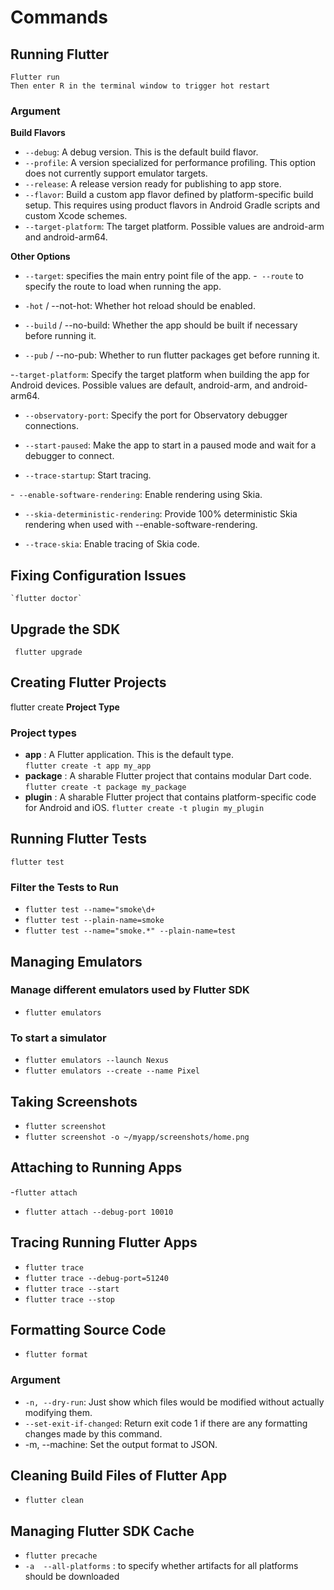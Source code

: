 # Commands

## Running Flutter
    Flutter run
    Then enter R in the terminal window to trigger hot restart
### Argument 
**Build Flavors**
- `--debug`: A debug version. This is the default build flavor.
- `--profile`: A version specialized for performance profiling. This option does not currently support emulator targets.
- `--release`:  A release version ready for publishing to app store.
- `--flavor`: Build a custom app flavor defined by platform-specific build setup. This requires using product flavors in Android Gradle scripts and custom Xcode schemes.
- `--target-platform`: The target platform. Possible values are android-arm and android-arm64.

**Other Options**
- `--target`: specifies the main entry point file of the app.
-` --route` to specify the route to load when running the app.
- `-hot` / --not-hot: Whether hot reload should be enabled.

- `--build` / --no-build: Whether the app should be built if necessary before running it.
- `--pub` / --no-pub: Whether to run flutter packages get before running it.
 
-`-target-platform`: Specify the target platform when building the app for Android devices. Possible values are default, android-arm, and android-arm64.
 
- `--observatory-port`: Specify the port for Observatory debugger connections.

- `--start-paused`: Make the app to start in a paused mode and wait for a debugger to connect.
 
- `--trace-startup`: Start tracing.
 
-` --enable-software-rendering`: Enable rendering using Skia.
 
- `--skia-deterministic-rendering`: Provide 100% deterministic Skia rendering when used with --enable-software-rendering.
 
- `--trace-skia`: Enable tracing of Skia code.

## Fixing Configuration Issues
    `flutter doctor`

##  Upgrade the SDK
   ` flutter upgrade`

## Creating Flutter Projects
flutter create **Project Type**

### Project types
 -  **app** : A Flutter application. This is the default type.  
 `flutter create -t app my_app`
 -  **package** : A sharable Flutter project that contains modular Dart code.
  `flutter create -t package my_package`
 -  **plugin** : A sharable Flutter project that contains platform-specific code for Android and iOS.
  `flutter create -t plugin my_plugin`

## Running Flutter Tests
`flutter test`

### Filter the Tests to Run

- `flutter test --name="smoke\d+`
- `flutter test --plain-name=smoke`
- `flutter test --name="smoke.*" --plain-name=test`

## Managing Emulators
### Manage different emulators used by Flutter SDK
- `flutter emulators`
### To start a simulator
- `flutter emulators --launch Nexus`
- `flutter emulators --create --name Pixel`

## Taking Screenshots
- `flutter screenshot`
- `flutter screenshot -o ~/myapp/screenshots/home.png`

## Attaching to Running Apps
-`flutter attach`
- `flutter attach --debug-port 10010`

## Tracing Running Flutter Apps
- `flutter trace`
- `flutter trace --debug-port=51240`
- `flutter trace --start`
- `flutter trace --stop`

## Formatting Source Code
- `flutter format`
### Argument
- `-n, --dry-run`: Just show which files would be modified without actually modifying them.
- `--set-exit-if-changed`: Return exit code 1 if there are any formatting changes made by this command.
- -m, --machine: Set the output format to JSON.

## Cleaning Build Files of Flutter App
- `flutter clean`

## Managing Flutter SDK Cache
- `flutter precache`
- `-a  --all-platforms` : to specify whether artifacts for all platforms should be downloaded

 